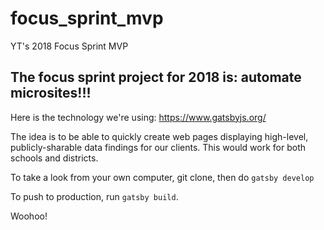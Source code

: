 # focus_sprint_mvp
YT's 2018 Focus Sprint MVP

## The focus sprint project for 2018 is: automate microsites!!!

Here is the technology we're using: https://www.gatsbyjs.org/

The idea is to be able to quickly create web pages displaying high-level, publicly-sharable data findings for our clients. This would work for both schools and districts.

To take a look from your own computer, git clone, then do `gatsby develop`

To push to production, run `gatsby build`.

Woohoo!